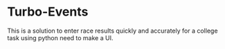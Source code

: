 # Turbo-Events
This is a solution to enter race results quickly and accurately for a college task using python
need to make a UI.
